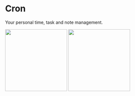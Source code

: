 # Cron

Your personal time, task and note management.

<img width="200" src="https://github.com/pietroid/cron/assets/22605271/97d8c0be-a10f-479c-8e86-123ec340c19d"/>
<img width="200" src="https://github.com/pietroid/cron/assets/22605271/6de1d2cc-22b0-4f77-9db0-d92876ac0515"/>
